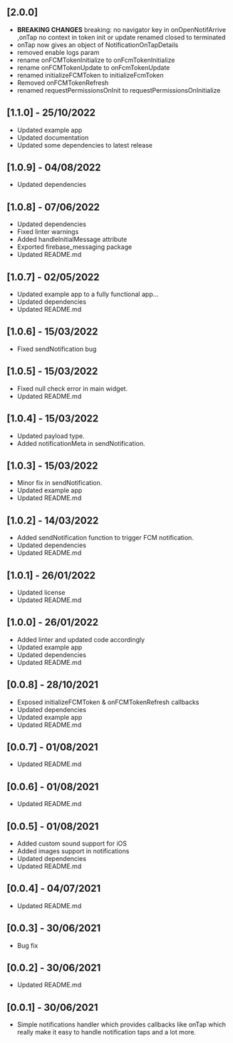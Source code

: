 ## [2.0.0]

* **BREAKING CHANGES**
  breaking: no navigator key in onOpenNotifArrive ,onTap
  no context in token init or update
  renamed closed to terminated
* onTap now gives an object of NotificationOnTapDetails
* removed enable logs param
* rename onFCMTokenInitialize to onFcmTokenInitialize
* rename onFCMTokenUpdate to onFcmTokenUpdate
* renamed initializeFCMToken to initializeFcmToken
* Removed onFCMTokenRefresh
* renamed requestPermissionsOnInit to requestPermissionsOnInitialize

## [1.1.0] - 25/10/2022

* Updated example app
* Updated documentation
* Updated some dependencies to latest release

## [1.0.9] - 04/08/2022

* Updated dependencies

## [1.0.8] - 07/06/2022

* Updated dependencies
* Fixed linter warnings
* Added handleInitialMessage attribute
* Exported firebase_messaging package
* Updated README.md

## [1.0.7] - 02/05/2022

* Updated example app to a fully functional app...
* Updated dependencies
* Updated README.md

## [1.0.6] - 15/03/2022

* Fixed sendNotification bug

## [1.0.5] - 15/03/2022

* Fixed null check error in main widget.
* Updated README.md

## [1.0.4] - 15/03/2022

* Updated payload type.
* Added notificationMeta in sendNotification.

## [1.0.3] - 15/03/2022

* Minor fix in sendNotification.
* Updated example app
* Updated README.md

## [1.0.2] - 14/03/2022

* Added sendNotification function to trigger FCM notification.
* Updated dependencies
* Updated README.md

## [1.0.1] - 26/01/2022

* Updated license
* Updated README.md

## [1.0.0] - 26/01/2022

* Added linter and updated code accordingly
* Updated example app
* Updated dependencies
* Updated README.md

## [0.0.8] - 28/10/2021

* Exposed initializeFCMToken & onFCMTokenRefresh callbacks
* Updated dependencies
* Updated example app
* Updated README.md

## [0.0.7] - 01/08/2021

* Updated README.md

## [0.0.6] - 01/08/2021

* Updated README.md

## [0.0.5] - 01/08/2021

* Added custom sound support for iOS
* Added images support in notifications
* Updated dependencies
* Updated README.md

## [0.0.4] - 04/07/2021

* Updated README.md

## [0.0.3] - 30/06/2021

* Bug fix

## [0.0.2] - 30/06/2021

* Updated README.md

## [0.0.1] - 30/06/2021

* Simple notifications handler which provides callbacks like onTap which really make it easy to
  handle notification taps and a lot more.
